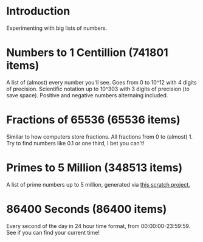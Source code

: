 # Introduction
Experimenting with big lists of numbers.

# Numbers to 1 Centillion (741801 items)
A list of (almost) every number you'll see. Goes from 0 to 10^12 with 4 digits of precision. Scientific notation up to 10^303 with 3 digits of precision (to save space). Positive and negative numbers alternaing included.

# Fractions of 65536 (65536 items)
Similar to how computers store fractions. All fractions from 0 to (almost) 1. Try to find numbers like 0.1 or one third, I bet you can't!

# Primes to 5 Million (348513 items)
A list of prime numbers up to 5 million, generated via [this scratch project.](https://scratch.mit.edu/projects/20797789/)

# 86400 Seconds (86400 items)
Every second of the day in 24 hour time format, from 00:00:00-23:59:59. See if you can find your current time!
